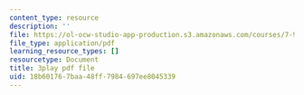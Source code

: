 ```yaml
---
content_type: resource
description: ''
file: https://ol-ocw-studio-app-production.s3.amazonaws.com/courses/7-91j-foundations-of-computational-and-systems-biology-spring-2014/18b601767baa48ff7984697ee8045339_ZYW2AeDE6wU.pdf
file_type: application/pdf
learning_resource_types: []
resourcetype: Document
title: 3play pdf file
uid: 18b60176-7baa-48ff-7984-697ee8045339
---
```

